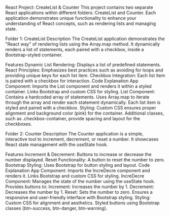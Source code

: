 React Project: CreateList & Counter
This project contains two separate React applications within different folders: CreateList and Counter. Each application demonstrates unique functionality to enhance your understanding
of React concepts, such as rendering lists and managing state.

Folder 1: CreateList
Description
The CreateList application demonstrates the "React way" of rendering lists using the Array.map method. It dynamically renders a list of statements, each paired with a checkbox,
inside a Bootstrap-styled container.

Features
Dynamic List Rendering: Displays a list of predefined statements.
React Principles: Emphasizes best practices such as avoiding for loops and providing unique keys for each list item.
Checkbox Integration: Each list item is paired with a checkbox for interaction.
Code Explanation
App Component:
Imports the List component and renders it within a styled container.
Links Bootstrap and custom CSS for styling.
List Component:
Contains a hardcoded array of statements.
Uses Array.map to iterate through the array and render each statement dynamically.
Each list item is styled and paired with a checkbox.
Styling:
Custom CSS ensures proper alignment and background color (pink) for the container.
Additional classes, such as .checkbox-container, provide spacing and layout for the checkboxes.


Folder 2: Counter
Description
The Counter application is a simple, interactive tool to increment, decrement, or reset a number. It showcases React state management with the useState hook.

Features
Increment & Decrement: Buttons to increase or decrease the number displayed.
Reset Functionality: A button to reset the number to zero.
Bootstrap Styling: Uses Bootstrap for button styling and layout.
Code Explanation
App Component:
Imports the IncreDecre component and renders it.
Links Bootstrap and custom CSS for styling.
IncreDecre Component:
Manages the state of the number using the useState hook.
Provides buttons to:
Increment: Increases the number by 1.
Decrement: Decreases the number by 1.
Reset: Sets the number to zero.
Ensures a responsive and user-friendly interface with Bootstrap styling.
Styling:
Custom CSS for alignment and aesthetics.
Styled buttons using Bootstrap classes (btn-success, btn-danger, btn-warning).
